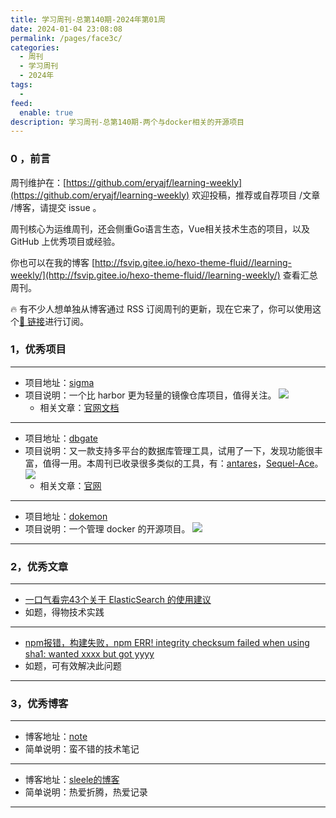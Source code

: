 ```yaml
---
title: 学习周刊-总第140期-2024年第01周
date: 2024-01-04 23:08:08
permalink: /pages/face3c/
categories:
  - 周刊
  - 学习周刊
  - 2024年
tags:
  -
feed:
  enable: true
description: 学习周刊-总第140期-两个与docker相关的开源项目
---
```


### 0 ，前言

周刊维护在：[https://github.com/eryajf/learning-weekly](https://github.com/eryajf/learning-weekly)  欢迎投稿，推荐或自荐项目 /文章 /博客，请提交 issue 。

周刊核心为运维周刊，还会侧重Go语言生态，Vue相关技术生态的项目，以及 GitHub 上优秀项目或经验。

你也可以在我的博客 [http://fsvip.gitee.io/hexo-theme-fluid//learning-weekly/](http://fsvip.gitee.io/hexo-theme-fluid//learning-weekly/) 查看汇总周刊。

🔥 有不少人想单独从博客通过 RSS 订阅周刊的更新，现在它来了，你可以使用这个[🔗 链接](http://fsvip.gitee.io/hexo-theme-fluid//learning-weekly.xml)进行订阅。

### 1，优秀项目

---
- 项目地址：[sigma](https://github.com/go-sigma/sigma)
- 项目说明：一个比 harbor 更为轻量的镜像仓库项目，值得关注。
  ![](https://t.eryajf.net/imgs/2023/12/1703778786168.jpg)
  - 相关文章：[官网文档](https://docs.sigma.tosone.cn/zh/docs/sigma)
---
- 项目地址：[dbgate](https://github.com/dbgate/dbgate)
- 项目说明：又一款支持多平台的数据库管理工具，试用了一下，发现功能很丰富，值得一用。本周刊已收录很多类似的工具，有：[antares](https://github.com/Fabio286/antares)，[Sequel-Ace](https://github.com/Sequel-Ace/Sequel-Ace)。
  ![](https://t.eryajf.net/imgs/2023/12/1703817232098.png)
  - 相关文章：[官网](https://dbgate.org/)
---
- 项目地址：[dokemon](https://github.com/productiveops/dokemon)
- 项目说明：一个管理 docker 的开源项目。
  ![](https://t.eryajf.net/imgs/2023/12/1703948943698.jpg)
---
### 2，优秀文章

---
- [一口气看完43个关于 ElasticSearch 的使用建议](https://mp.weixin.qq.com/s/Gsa1rPVISjOdVteol78EoA)
- 如题，得物技术实践
---
- [npm报错，构建失败，npm ERR! integrity checksum failed when using sha1: wanted xxxx but got yyyy](https://bbchin.com/archives/npm-checksum)
- 如题，可有效解决此问题
---
### 3，优秀博客

---
- 博客地址：[note](https://github.com/vikyd/note)
- 简单说明：蛮不错的技术笔记
---
- 博客地址：[sleele的博客](https://sleele.com/)
- 简单说明：热爱折腾，热爱记录
---
